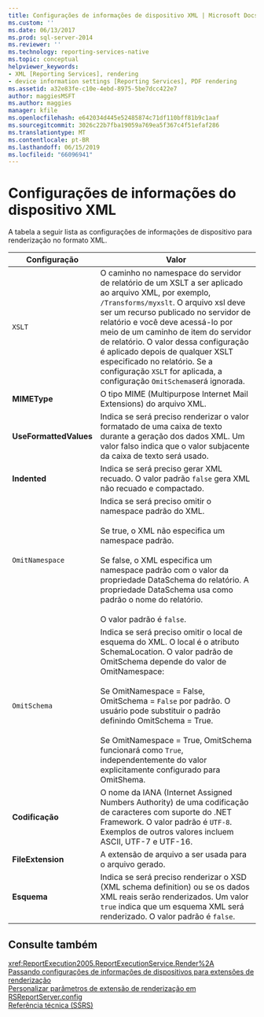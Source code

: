 ```yaml
---
title: Configurações de informações de dispositivo XML | Microsoft Docs
ms.custom: ''
ms.date: 06/13/2017
ms.prod: sql-server-2014
ms.reviewer: ''
ms.technology: reporting-services-native
ms.topic: conceptual
helpviewer_keywords:
- XML [Reporting Services], rendering
- device information settings [Reporting Services], PDF rendering
ms.assetid: a32e83fe-c10e-4ebd-8975-5be7dcc422e7
author: maggiesMSFT
ms.author: maggies
manager: kfile
ms.openlocfilehash: e642034d445e52485874c71df110bff81b9c1aaf
ms.sourcegitcommit: 3026c22b7fba19059a769ea5f367c4f51efaf286
ms.translationtype: MT
ms.contentlocale: pt-BR
ms.lasthandoff: 06/15/2019
ms.locfileid: "66096941"
---
```

# <a name="xml-device-information-settings"></a>Configurações de informações do dispositivo XML
  A tabela a seguir lista as configurações de informações de dispositivo para renderização no formato XML.  
  
|Configuração|Valor|  
|-------------|-----------|  
|`XSLT`|O caminho no namespace do servidor de relatório de um XSLT a ser aplicado ao arquivo XML, por exemplo, `/Transforms/myxslt`. O arquivo xsl deve ser um recurso publicado no servidor de relatório e você deve acessá-lo por meio de um caminho de item do servidor de relatório. O valor dessa configuração é aplicado depois de qualquer XSLT especificado no relatório. Se a configuração `XSLT` for aplicada, a configuração `OmitSchema`será ignorada.|  
|**MIMEType**|O tipo MIME (Multipurpose Internet Mail Extensions) do arquivo XML.|  
|**UseFormattedValues**|Indica se será preciso renderizar o valor formatado de uma caixa de texto durante a geração dos dados XML. Um valor falso indica que o valor subjacente da caixa de texto será usado.|  
|**Indented**|Indica se será preciso gerar XML recuado. O valor padrão `false` gera XML não recuado e compactado.|  
|`OmitNamespace`|Indica se será preciso omitir o namespace padrão do XML.<br /><br /> Se true, o XML não especifica um namespace padrão.<br /><br /> Se false, o XML especifica um namespace padrão com o valor da propriedade DataSchema do relatório. A propriedade DataSchema usa como padrão o nome do relatório.<br /><br /> O valor padrão é `false`.|  
|`OmitSchema`|Indica se será preciso omitir o local de esquema do XML. O local é o atributo SchemaLocation. O valor padrão de OmitSchema depende do valor de OmitNamespace:<br /><br /> Se OmitNamespace = False, OmitSchema = `False` por padrão. O usuário pode substituir o padrão definindo OmitSchema = True.<br /><br /> Se OmitNamespace = True, OmitSchema funcionará como `True`, independentemente do valor explicitamente configurado para OmitShema.|  
|**Codificação**|O nome da IANA (Internet Assigned Numbers Authority) de uma codificação de caracteres com suporte do .NET Framework. O valor padrão é `UTF-8`. Exemplos de outros valores incluem ASCII, UTF-7 e UTF-16.|  
|**FileExtension**|A extensão de arquivo a ser usada para o arquivo gerado.|  
|**Esquema**|Indica se será preciso renderizar o XSD (XML schema definition) ou se os dados XML reais serão renderizados. Um valor `true` indica que um esquema XML será renderizado. O valor padrão é `false`.|  
  
## <a name="see-also"></a>Consulte também  
 <xref:ReportExecution2005.ReportExecutionService.Render%2A>   
 [Passando configurações de informações de dispositivos para extensões de renderização](report-server-web-service/net-framework/passing-device-information-settings-to-rendering-extensions.md)   
 [Personalizar parâmetros de extensão de renderização em RSReportServer.config](customize-rendering-extension-parameters-in-rsreportserver-config.md)   
 [Referência técnica &#40;SSRS&#41;](../../2014/reporting-services/technical-reference-ssrs.md)  
  
  
